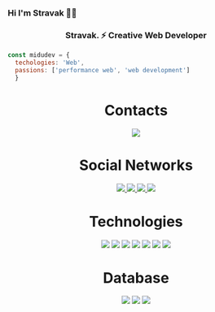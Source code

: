 ### Hi I'm Stravak 👨‍💻
<h3 align="center">Stravak. ⚡ Creative Web Developer</h3>






```js
const midudev = {
  techologies: 'Web',
  passions: ['performance web', 'web development']
  }
  ``` 

  <h1 align="center"> Contacts</h1>
  <p align="center">
   <a href="https://t.me/stravak"/>
      <img src="https://img.shields.io/badge/Telegram-2CA5E0?style=for-the-badge&logo=telegram&logoColor=white" /> 
      </a>
   </p>   

  
  <h1 align="center"> Social Networks</h1>
  <p align="center">
    <a href="https://www.instagram.com/leo_2003h" />
  <img src="https://img.shields.io/badge/Instagram-E4405F?style=for-the-badge&logo=instagram&logoColor=white" />
  <a href="https://www.tiktok.com/@stravak" />
      <img src="https://img.shields.io/badge/TikTok-000000?style=for-the-badge&logo=tiktok&logoColor=white" />
   <a href="https://twitter.com/stravakht" />
      <img src="https://img.shields.io/badge/Twitter-1DA1F2?style=for-the-badge&logo=twitter&logoColor=white" />
  <a href="https://codepen.io/stravak" />
      <img src="https://img.shields.io/badge/Codepen-000000?style=for-the-badge&logo=codepen&logoColor=white" />
    </p>
    </a>
    
    
   <h1 align="center"> Technologies</h1>
   <p align="center">
  <img src="https://img.shields.io/badge/Python-3776AB?style=for-the-badge&logo=python&logoColor=white" />
  <img src="https://img.shields.io/badge/HTML5-E34F26?style=for-the-badge&logo=html5&logoColor=white" />
  <img src="https://img.shields.io/badge/CSS3-1572B6?style=for-the-badge&logo=css3&logoColor=white" />
  <img src="https://img.shields.io/badge/JavaScript-323330?style=for-the-badge&logo=javascript&logoColor=F7DF1E" />
  <img src="https://img.shields.io/badge/C%2B%2B-00599C?style=for-the-badge&logo=c%2B%2B&logoColor=white" />
  <img src="https://img.shields.io/badge/PHP-777BB4?style=for-the-badge&logo=php&logoColor=white" />
  <img src="https://img.shields.io/badge/Lua-2C2D72?style=for-the-badge&logo=lua&logoColor=white" />
   </p>
    
   <h1 align="center"> Database</h1>
   <p align="center">
  <img src="https://img.shields.io/badge/MySQL-00000F?style=for-the-badge&logo=mysql&logoColor=white" />
  <img src="https://img.shields.io/badge/PostgreSQL-316192?style=for-the-badge&logo=postgresql&logoColor=white" />
  <img src="https://img.shields.io/badge/prisma-1B222D?style=for-the-badge&logo=prisma&logoColor=white" />
    
    
    
    
<!--
**Leowww2947/Leowww2947** is a ✨ _special_ ✨ repository because its `README.md` (this file) appears on your GitHub profile.

Here are some ideas to get you started:

- 🔭 I’m currently working on ...
- 🌱 I’m currently learning ...
- 👯 I’m looking to collaborate on ...
- 🤔 I’m looking for help with ...
- 💬 Ask me about ...
- 📫 How to reach me: ...
- 😄 Pronouns: ...
- ⚡ Fun fact: ...
-->
 
